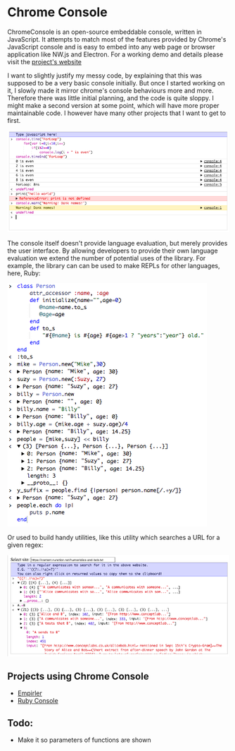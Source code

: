 # Chrome Console
ChromeConsole is an open-source embeddable console, written in JavaScript. It attempts to match most of the features provided by Chrome's JavaScript console and is easy to embed into any web page or browser application like NW.js and Electron.
For a working demo and details please visit the [project's website](https://tarvk.github.io/chromeConsole/About.html)

I want to slightly justify my messy code, by explaining that this was supposed to be a very basic console initially. But once I started working on it, I slowly made it mirror chrome's console behaviours more and more. Therefore there was little initial planning, and the code is quite sloppy. I might make a second version at some point, which will have more proper maintainable code. I however have many other projects that I want to get to first. 

![JavaScript Console](./docs/readme/JavaScriptConsole.png)

The console itself doesn't provide language evaluation, but merely provides the user interface. By allowing developers to provide their own language evaluation we extend the number of potential uses of the library. For example, the library can can be used to make REPLs for other languages, here, Ruby:

![Ruby Console](./docs/readme/RubyConsole.png)

Or used to build handy utilities, like this utility which searches a URL for a given regex:

![RegEx Text Parser](./docs/readme/RegexConsole.png)

## Projects using Chrome Console

* [Empirler](https://github.com/TarVK/Empirler)
* [Ruby Console](https://github.com/sancarn/RubyConsole)

## Todo:
* Make it so parameters of functions are shown
